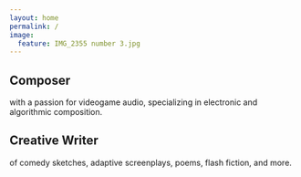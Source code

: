 ```yaml
---
layout: home
permalink: /
image:
  feature: IMG_2355 number 3.jpg
---
```

		
<div class="tiles">		
	
<div class="tile">		
  <h2 class="post-title">Composer</h2>		
  <p class="post-excerpt">with a passion for videogame audio, specializing in electronic and algorithmic composition.</p>		
</div><!-- /.tile -->		
		
<div class="tile">		
  <h2 class="post-title">Creative Writer</h2>		
  <p class="post-excerpt">of comedy sketches, adaptive screenplays, poems, flash fiction, and more.</p>		
</div><!-- /.tile -->		
		
</div><!-- /.tiles --> 		
